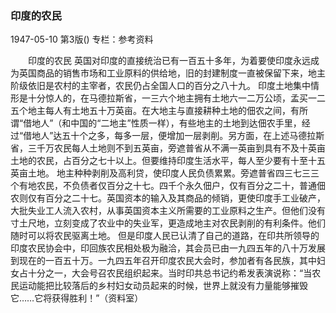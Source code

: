 ### 印度的农民

1947-05-10
第3版()
专栏：参考资料

　　印度的农民
    英国对印度的直接统治已有一百五十多年，为着要使印度永远成为英国商品的销售市场和工业原料的供给地，旧的封建制度一直被保留下来，地主阶级依旧是农村的主宰者，农民仍占全国人口的百分之八十九。
    印度土地集中情形是十分惊人的，在马德拉斯省，一三六个地主拥有土地六一二万公顷，孟买一二五个地主每人有土地五十万英亩。在大地主与直接耕种土地的佃农之间，有所谓“借地人”（和中国的“二地主”性质一样），有些地主的土地到达佃农手里，经过“借地人”达五十个之多，每多一层，便增加一层剥削。另方面，在上述马德拉斯省，三千万农民每人土地则不到五英亩，旁遮普省从不满一英亩到具有不及十英亩土地的农民，占百分之七十以上。但要维持印度生活水平，每人至少要有十至十五英亩土地。
    地主种种剥削及高利贷，使印度人民负债累累。旁遮普省四三七三三个有地农民，不负债者仅百分之十七。四千个永久佃户，仅有百分之二十，普通佃农则仅有百分之二十七。英国资本的输入及其商品的倾销，更使印度手工业破产，大批失业工人流入农村，从事英国资本主义所需要的工业原料之生产。但他们没有寸土尺地，立刻变成了农业中的失业军，更造成地主对农民剥削的有利条件。他们随时可以将农民驱离土地。
    但是印度人民已认清了自己的道路，在印共所领导的印度农民协会中，印回族农民相处极为融洽，其会员已由一九四五年的八十万发展到现在的一百五十万。一九四五年召开印度农民大会时，参加者有各民族，其中妇女占十分之一，大会号召农民组织起来。当时印共总书记约希发表演说称：“当农民运动能把比较落后的乡村妇女动员起来的时候，世界上就没有力量能够摧毁它……它将获得胜利！”（资料室）
